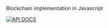 Blockchain implementation in Javascript

[![API DOCS](https://run.pstmn.io/button.svg)](https://documenter.getpostman.com/view/3033489/blockchain/7TQAr8d)
